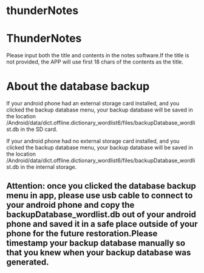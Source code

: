# thunderNotes
<h1>ThunderNotes</h1>
<p>Please input both the title and contents in the notes software.If the title is not provided, the APP will use first 18 chars of the contents as the title.</p>


<h1>About the database backup</h1>

<p>If your android phone had an external storage card installed, and you clicked the backup database menu, your backup database will be saved in the location /Android/data/dict.offline.dictionary_wordlist6/files/backupDatabase_wordlist.db in the SD card.</p>

<p>If your android phone had no external storage card installed, and you clicked the backup database menu, your backup database will be saved in the location /Android/data/dict.offline.dictionary_wordlist6/files/backupDatabase_wordlist.db in the internal storage.</p>

<h2>Attention: once you clicked the database backup menu in app, please use usb cable to connect to your android phone and copy the backupDatabase_wordlist.db out of your android phone and saved it in a safe place outside of your phone for the future restoration.Please timestamp your backup database manually so that you knew when your backup database was generated.</h2>
